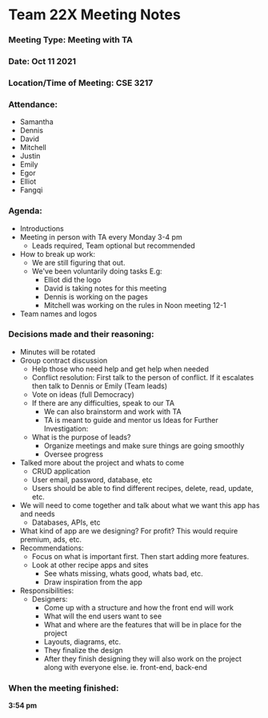 # Team 22X Meeting Notes

### Meeting Type: Meeting with TA 
### Date: Oct 11 2021
### Location/Time of Meeting: CSE 3217

### Attendance:
- Samantha
- Dennis
- David
- Mitchell
- Justin
- Emily
- Egor
- Elliot
- Fangqi

### Agenda:
- Introductions
- Meeting in person with TA every Monday 3-4 pm
  - Leads required, Team optional but recommended
- How to break up work:
  - We are still figuring that out.
  - We've been voluntarily doing tasks E.g:
      - Elliot did the logo
      - David is taking notes for this meeting
      - Dennis is working on the pages
      - Mitchell was working on the rules in Noon meeting 12-1
- Team names and logos
  
### Decisions made and their reasoning:
- Minutes will be rotated
- Group contract discussion
    - Help those who need help and get help when needed
    - Conflict resolution: First talk to the person of conflict. If it escalates then talk to Dennis or Emily (Team leads)
    - Vote on ideas (full Democracy)
    - If there are any difficulties, speak to our TA
        - We can also brainstorm and work with TA
        - TA is meant to guide and mentor us
Ideas for Further Investigation:
  - What is the purpose of leads?
    - Organize meetings and make sure things are going smoothly
    - Oversee progress
- Talked more about the project and whats to come
    - CRUD application
    - User email, password, database, etc
    - Users should be able to find different recipes, delete, read, update, etc.
- We will need to come together and talk about what we want this app has and needs
    - Databases, APIs, etc
- What kind of app are we designing? For profit? This would require premium, ads, etc.
- Recommendations:
    - Focus on what is important first. Then start adding more features.
    - Look at other recipe apps and sites
        - See whats missing, whats good, whats bad, etc.
        - Draw inspiration from the app
- Responsibilities:
    - Designers:
        - Come up with a structure and how the front end will work
        - What will the end users want to see
        - What and where are the features that will be in place for the project
        - Layouts, diagrams, etc.
        - They finalize the design
        - After they finish designing they will also work on the project along with everyone else. ie. front-end, back-end
### When the meeting finished: 
**3:54 pm**